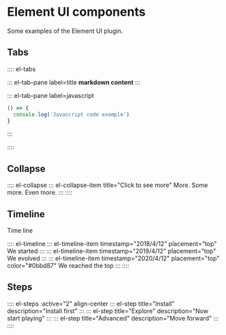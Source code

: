 # Element UI components

Some examples of the Element UI plugin.

## Tabs

:::: el-tabs

::: el-tab-pane label=title
__markdown content__
:::


::: el-tab-pane label=javascript
``` javascript
() => {
  console.log('Javascript code example')
}
```
:::

::::

## Collapse

:::: el-collapse
::: el-collapse-item title="Click to see more"
More.
Some more.
Even more.
:::
::::

## Timeline

Time line

:::: el-timeline
::: el-timeline-item timestamp="2018/4/12" placement="top"
We started
:::
::: el-timeline-item timestamp="2019/4/12" placement="top"
We evolved
:::
::: el-timeline-item timestamp="2020/4/12" placement="top" color="#0bbd87"
We reached the top
:::
::::

## Steps

:::: el-steps :active="2" align-center
::: el-step title="Install" description="Install first"
:::
::: el-step title="Explore" description="Now start playing"
:::
::: el-step title="Advanced" description="Move forward"
:::
::::
